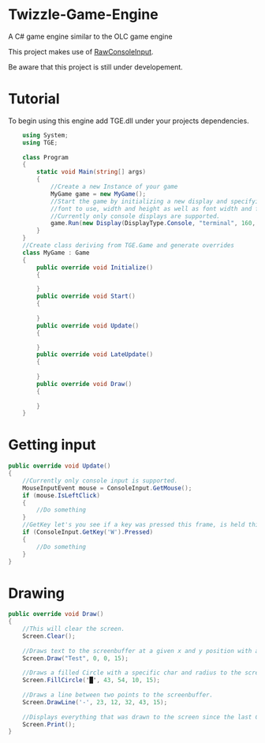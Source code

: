 # Twizzle-Game-Engine
A C# game engine similar to the OLC game engine

This project makes use of [RawConsoleInput](https://github.com/zolrath/RawConsoleInput).

Be aware that this project is still under developement.

# Tutorial
To begin using this engine add TGE.dll under your projects dependencies.
```c#
    using System;
    using TGE;
    
    class Program
    {
        static void Main(string[] args)
        {
            //Create a new Instance of your game
            MyGame game = new MyGame();
            //Start the game by initializing a new display and specifying the type of display,
            //font to use, width and height as well as font width and font height.
            //Currently only console displays are supported.
            game.Run(new Display(DisplayType.Console, "terminal", 160, 124, 8, 8));
        }
    }
    //Create class deriving from TGE.Game and generate overrides
    class MyGame : Game
    {
        public override void Initialize()
        {

        }
        public override void Start()
        {
        
        }
        public override void Update()
        {

        }
        public override void LateUpdate()
        {
        
        }
        public override void Draw()
        {
        
        }
    }
```

# Getting input
```c#
public override void Update()
{
    //Currently only console input is supported.
    MouseInputEvent mouse = ConsoleInput.GetMouse();
    if (mouse.IsLeftClick)
    {
        //Do something
    }
    //GetKey let's you see if a key was pressed this frame, is held this frame or was released this frame
    if (ConsoleInput.GetKey('W').Pressed)
    {
        //Do something
    }
}
```

# Drawing
```c#
public override void Draw()
{
    //This will clear the screen.
    Screen.Clear();
    
    //Draws text to the screenbuffer at a given x and y position with a specific color.
    Screen.Draw("Test", 0, 0, 15);
    
    //Draws a filled Circle with a specific char and radius to the screenbuffer.
    Screen.FillCircle('█', 43, 54, 10, 15);
    
    //Draws a line between two points to the screenbuffer.
    Screen.DrawLine('-', 23, 12, 32, 43, 15);
    
    //Displays everything that was drawn to the screen since the last Clear() .
    Screen.Print();
}
```


